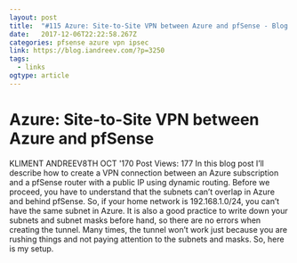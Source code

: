 ```yaml
---
layout: post 
title:  "#115 Azure: Site-to-Site VPN between Azure and pfSense - Blog of Kliment Andreev - A place so I won't forget things" 
date:   2017-12-06T22:22:58.267Z 
categories: pfsense azure vpn ipsec
link: https://blog.iandreev.com/?p=3250 
tags:
  - links
ogtype: article 
---
```



# Azure: Site-to-Site VPN between Azure and pfSense

KLIMENT ANDREEV8TH OCT '170
 Post Views: 177
In this blog post I’ll describe how to create a VPN connection between an Azure subscription and a pfSense router with a public IP using dynamic routing. Before we proceed, you have to understand that the subnets can’t overlap in Azure and behind pfSense. So, if your home network is 192.168.1.0/24, you can’t have the same subnet in Azure. It is also a good practice to write down your subnets and subnet masks before hand, so there are no errors when creating the tunnel. Many times, the tunnel won’t work just because you are rushing things and not paying attention to the subnets and masks. So, here is my setup.
